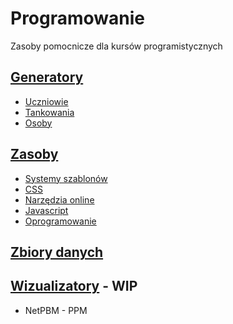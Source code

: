# Programowanie

Zasoby pomocnicze dla kursów programistycznych

## [Generatory](Generatory)

* [Uczniowie](Generatory/uczniowie.html)
* [Tankowania](Generatory/tankowania.html)
* [Osoby](Generatory/osoby.html)

## [Zasoby](Zasoby)
* [Systemy szablonów](Zasoby/Szablony.md)
* [CSS](Zasoby/CSS.md)
* [Narzędzia online](Zasoby/Narzedzia.md)
* [Javascript](Zasoby/Javascript.md)
* [Oprogramowanie](Zasoby/Oprogramowanie.md)

## [Zbiory danych](Zbiory_danych)

## [Wizualizatory](Wizualizatory) - WIP

* NetPBM - PPM


